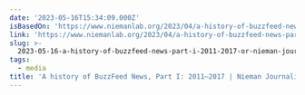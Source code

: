 ```yaml
---
date: '2023-05-16T15:34:09.000Z'
isBasedOn: 'https://www.niemanlab.org/2023/04/a-history-of-buzzfeed-news-part-i-2011-2017/'
link: 'https://www.niemanlab.org/2023/04/a-history-of-buzzfeed-news-part-i-2011-2017/'
slug: >-
  2023-05-16-a-history-of-buzzfeed-news-part-i-2011-2017-or-nieman-journalism-lab
tags:
  - media
title: 'A history of BuzzFeed News, Part I: 2011–2017 | Nieman Journalism Lab'
---
```


